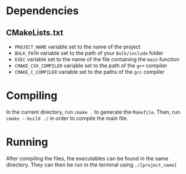 # Dependencies
## CMakeLists.txt
- `PROJECT_NAME` variable set to the name of the project
- `BULK_PATH` variable set to the path of your `Bulk/include` folder
- `EXEC` variable set to the name of the file containing the `main` function
- `CMAKE_CXX_COMPILER` variable set to the path of the `g++` compiler
- `CMAKE_C_COMPILER` variable set to the paths of the `gcc` compiler

# Compiling
In the current directory, run `cmake .` to generate the `Makefile`. Then, run `cmake --build ./` in order to compile the main file.

# Running
After compiling the files, the executables can be found in the same directory. They can then be run in the terminal using `./[project_name]`